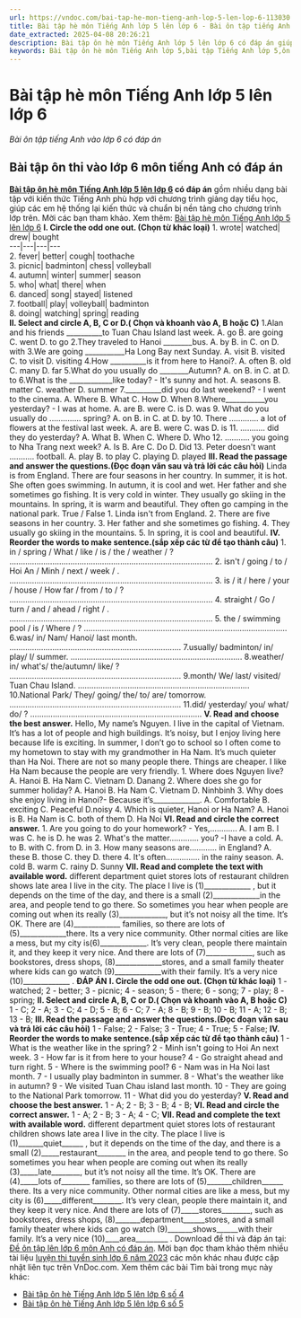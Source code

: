 ```yaml
---
url: https://vndoc.com/bai-tap-he-mon-tieng-anh-lop-5-len-lop-6-113030
title: Bài tập hè môn Tiếng Anh lớp 5 lên lớp 6 - Bài ôn tập tiếng Anh vào lớp 6 có đáp án - VnDoc.com
date_extracted: 2025-04-08 20:26:21
description: Bài tập ôn hè môn Tiếng Anh lớp 5 lên lớp 6 có đáp án giúp các em học sinh lớp 5 luyện tập và củng cố kiến thức Từ vựng - Ngữ pháp tiếng Anh lên lớp 6 trước khi vào cấp hai hiệu quả.
keywords: Bài tập ôn hè môn Tiếng Anh lớp 5,bài tập Tiếng Anh lớp 5,ôn hè Tiếng Anh vào lớp 6,ôn tập Tiếng Anh lớp 5,bài tập hè Tiếng Anh vào lớp 6,bài tập chuyển câu sang thể phủ định,bài tập chuyển câu sang thể nghi vấn,bài tập sắp xếp câu Tiếng Anh,bài tập tìm và sửa lỗi sai,bài tập chia động từ Tiếng Anh,bài tập viết lại câu Tiếng Anh
---
```


# Bài tập hè môn Tiếng Anh lớp 5 lên lớp 6
 _Bài ôn tập tiếng Anh vào lớp 6 có đáp án_
## Bài tập ôn thi vào lớp 6 môn tiếng Anh có đáp án
**[Bài tập ôn hè môn Tiếng Anh lớp 5 lên lớp 6](<https://vndoc.com/thi-vao-lop-6-mon-tieng-anh>) có đáp án** gồm nhiều dạng bài tập với kiến thức Tiếng Anh phù hợp với chương trình giảng dạy tiểu học, giúp các em hệ thống lại kiến thức và chuẩn bị nền tảng cho chương trình lớp trên. Mời các bạn tham khảo.
Xem thêm: [Bài tập hè môn Tiếng Anh lớp 5 lên lớp 6](<https://vndoc.com/bai-tap-he-mon-tieng-anh-lop-5-len-lop-6-113030>)
**I. Circle the odd one out. \(Chọn từ khác loại\)**
1\. wrote| watched| drew| bought  
---|---|---|---  
2\. fever| better| cough| toothache  
3\. picnic| badminton| chess| volleyball  
4\. autumn| winter| summer| season  
5\. who| what| there| when  
6\. danced| song| stayed| listened  
7\. football| play| volleyball| badminton  
8\. doing| watching| spring| reading  
**II. Select and circle A, B, C or D.\( Chọn và khoanh vào A, B hoặc C\)**
1.Alan and his friends \_\_\_\_\_\_\_\_\_\_to Tuan Chau Island last week.
A. go
B. are going
C. went
D. to go
2.They traveled to Hanoi \_\_\_\_\_\_\_\_bus.
A. by
B. in
C. on
D. with
3.We are going \_\_\_\_\_\_\_\_\_\_\_Ha Long Bay next Sunday.
A. visit
B. visited
C. to visit
D. visiting
4.How \_\_\_\_\_\_\_\_\_\_is it from here to Hanoi?.
A. often
B. old
C. many
D. far
5.What do you usually do \_\_\_\_\_\_\_\_Autumn?
A. on
B. in
C. at
D. to
6.What is the \_\_\_\_\_\_\_\_\_\_\_\_like today? - It's sunny and hot.
A. seasons
B. matter
C. weather
D. summer
7.\_\_\_\_\_\_\_\_\_\_did you do last weekend? - I went to the cinema.
A. Where
B. What
C. How
D. When
8.Where\_\_\_\_\_\_\_\_\_\_\_you yesterday? - I was at home.
A. are
B. were
C. is
D. was
9\. What do you usually do .............. spring?
A. on
B. in
C. at
D. by
10\. There ............. a lot of flowers at the festival last week.
A. are
B. were
C. was
D. is
11\. ........... did they do yesterday?
A. What
B. When
C. Where
D. Who
12\. ........... you going to Nha Trang next week?
A. Is
B. Are
C. Do
D. Did
13\. Peter doesn't want ........... football.
A. play
B. to play
C. playing
D. played
**III. Read the passage and answer the questions.\(Đọc đoạn văn sau và trả lời các câu hỏi\)**
Linda is from England. There are four seasons in her country. In summer, it is hot. She often goes swimming. In autumn, it is cool and wet. Her father and she sometimes go fishing. It is very cold in winter. They usually go skiing in the mountains. In spring, it is warm and beautiful. They often go camping in the national park.
True / False
1\. Linda isn't from England.
2\. There are five seasons in her country.
3\. Her father and she sometimes go fishing.
4\. They usually go skiing in the mountains.
5\. In spring, it is cool and beautiful.
**IV. Reorder the words to make sentence.\(sắp xếp các từ để tạo thành câu\)**
1\. in / spring / What / like / is / the / weather / ?
..........................................................................................
2\. isn't / going / to / Hoi An / Minh / next / week / .
..........................................................................................
3\. is / it / here / your / house / How far / from / to / ?
..........................................................................................
4\. straight / Go / turn / and / ahead / right / .
..........................................................................................
5\. the / swimming pool / is / Where / ?
..........................................................................................
6.was/ in/ Nam/ Hanoi/ last month.
............................................................................
7.usually/ badminton/ in/ play/ I/ summer.
............................................................................
8.weather/ in/ what's/ the/autumn/ like/ ?
............................................................................
9.month/ We/ last/ visited/ Tuan Chau Island.
............................................................................
10.National Park/ They/ going/ the/ to/ are/ tomorrow.
............................................................................
11.did/ yesterday/ you/ what/ do/ ?
............................................................................
**V. Read and choose the best answer.**
Hello, My name’s Nguyen. I live in the capital of Vietnam. It’s has a lot of people and high buildings. It’s noisy, but I enjoy living here because life is exciting.
In summer, I don’t go to school so I often come to my hometown to stay with my grandmother in Ha Nam. It’s much quieter than Ha Noi. There are not so many people there. Things are cheaper. I like Ha Nam because the people are very friendly.
1\. Where does Nguyen live?
A. Hanoi B. Ha Nam C. Vietnam D. Danang
2\. Where does she go for summer holiday?
A. Hanoi B. Ha Nam C. Vietnam D. Ninhbinh
3\. Why does she enjoy living in Hanoi?- Because it’s\_\_\_\_\_\_\_\_\_\_\_\_\_.
A. Comfortable B. exciting C. Peaceful D.noisy
4\. Which is quieter, Hanoi or Ha Nam?
A. Hanoi is B. Ha Nam is C. both of them D. Ha Noi
**VI. Read and circle the correct answer.**
1\. Are you going to do your homework? - Yes,............
A. I am B. I was C. he is D. he was
2\. What's the matter............. you? -I have a cold.
A. to B. with C. from D. in
3\. How many seasons are............ in England?
A. these B. those C. they D. there
4\. It's often............... in the rainy season.
A. cold B. warm C. rainy D. Sunny
**VII. Read and complete the text with available word.**
different department quiet stores lots of
restaurant children shows late area
I live in the city. The place I live is \(1\)\_\_\_\_\_\_\_\_\_\_\_\_\_ , but it depends on the time of the day, and there is a small \(2\)\_\_\_\_\_\_\_\_\_\_\_\_\_in the area, and people tend to go there. So sometimes you hear when people are coming out when its really \(3\)\_\_\_\_\_\_\_\_\_\_\_\_\_, but it’s not noisy all the time. It’s OK.
There are \(4\)\_\_\_\_\_\_\_\_\_\_\_\_\_ families, so there are lots of \(5\)\_\_\_\_\_\_\_\_\_\_\_\_\_there. Its a very nice community. Other normal cities are like a mess, but my city is\(6\)\_\_\_\_\_\_\_\_\_\_\_\_\_. It’s very clean, people there maintain it, and they keep it very nice. And there are lots of \(7\)\_\_\_\_\_\_\_\_\_\_\_\_\_, such as bookstores, dress shops, \(8\)\_\_\_\_\_\_\_\_\_\_\_\_\_stores, and a small family theater where kids can go watch \(9\)\_\_\_\_\_\_\_\_\_\_\_\_\_with their family. It’s a very nice \(10\)\_\_\_\_\_\_\_\_\_\_\_\_\_ .
**ĐÁP ÁN**
**I. Circle the odd one out. \(Chọn từ khác loại\)**
1 - watched; 2 - better; 3 - picnic; 4 - season;
5 - there; 6 - song; 7 - play; 8 - spring;
**II. Select and circle A, B, C or D.\( Chọn và khoanh vào A, B hoặc C\)**
1 - C; 2 - A; 3 - C; 4 - D; 5 - B; 6 - C;
7 - A; 8 - B; 9 - B; 10 - B; 11 - A; 12 - B; 13 - B;
**III. Read the passage and answer the questions.\(Đọc đoạn văn sau và trả lời các câu hỏi\)**
1 - False; 2 - False; 3 - True; 4 - True; 5 - False;
**IV. Reorder the words to make sentence.\(sắp xếp các từ để tạo thành câu\)**
1 - What is the weather like in the spring?
2 - Minh isn't going to Hoi An next week.
3 - How far is it from here to your house?
4 - Go straight ahead and turn right.
5 - Where is the swimming pool?
6 - Nam was in Ha Noi last month.
7 - I usually play badminton in summer.
8 - What's the weather like in autumn?
9 - We visited Tuan Chau island last month.
10 - They are going to the National Park tomorrow.
11 - What did you do yesterday?
**V. Read and choose the best answer.**
1 - A; 2 - B; 3 - B; 4 - B;
**VI. Read and circle the correct answer.**
1 - A; 2 - B; 3 - A; 4 - C;
**VII. Read and complete the text with available word.**
different department quiet stores lots of
restaurant children shows late area
I live in the city. The place I live is \(1\)\_\_\_\_\_\_\_quiet\_\_\_\_\_\_ , but it depends on the time of the day, and there is a small \(2\)\_\_\_\_\_restaurant\_\_\_\_\_\_\_\_ in the area, and people tend to go there. So sometimes you hear when people are coming out when its really \(3\)\_\_\_\_\_late\_\_\_\_\_\_\_\_, but it’s not noisy all the time. It’s OK.
There are \(4\)\_\_\_\_\_lots of\_\_\_\_\_\_\_\_ families, so there are lots of \(5\)\_\_\_\_\_\_\_children\_\_\_\_\_\_ there. Its a very nice community. Other normal cities are like a mess, but my city is \(6\)\_\_\_\_\_different\_\_\_\_\_\_\_\_. It’s very clean, people there maintain it, and they keep it very nice. And there are lots of \(7\)\_\_\_\_\_stores\_\_\_\_\_\_\_\_, such as bookstores, dress shops, \(8\)\_\_\_\_\_\_\_department\_\_\_\_\_\_stores, and a small family theater where kids can go watch \(9\)\_\_\_\_\_\_\_shows\_\_\_\_\_\_with their family. It’s a very nice \(10\)\_\_\_\_area\_\_\_\_\_\_\_\_\_ .
Download đề thi và đáp án tại: [Đề ôn tập lên lớp 6 môn Anh có đáp án](<https://vndoc.com/bai-tap-he-mon-tieng-anh-lop-5-len-lop-6-113030>). Mời bạn đọc tham khảo thêm nhiều tài liệu [luyện thi tuyển sinh lớp 6 năm 2023](<https://vndoc.com/thi-vao-lop6>) các môn khác nhau được cập nhật liên tục trên VnDoc.com.
Xem thêm các bài Tìm bài trong mục này khác:
  * [Bài tập ôn hè Tiếng Anh lớp 5 lên lớp 6 số 4](</de-on-tap-he-lop-5-len-6-mon-tieng-anh-296677>)
  * [Bài tập ôn hè Tiếng Anh lớp 5 lên lớp 6 số 5](</bai-tap-on-he-mon-tieng-anh-lop-5-len-lop-6-95648>)

